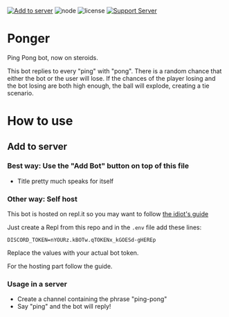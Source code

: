 [![Add to server](https://img.shields.io/badge/Discord-Add%20Bot-blueviolet)](https://discord.com/api/oauth2/authorize?client_id=802479277324238859&permissions=1610088272&scope=bot) ![node](https://img.shields.io/node/v/support) ![license](https://img.shields.io/github/license/miao704g/Ponger)
[![Support Server](https://img.shields.io/badge/Discord-Support%20Server-blueviolet)](https://discord.com/QZs3WP93k4)

# Ponger
Ping Pong bot, now on steroids.

This bot replies to every "ping" with "pong".
There is a random chance that either the bot or the user will lose.
If the chances of the player losing and the bot losing are both high enough, the ball will explode, creating a tie scenario.

# How to use

## Add to server

### Best way: Use the "Add Bot" button on top of this file

- Title pretty much speaks for itself

### Other way: Self host

This bot is hosted on repl.it so you may want to follow [the idiot's guide](https://anidiots.guide/hosting/repl)

Just create a Repl from this repo and in the `.env` file add these lines:

```
DISCORD_TOKEN=nYOURz.kBOTw.qTOKENx_kGOESd-gHEREp
```

Replace the values with your actual bot token.

For the hosting part follow the guide.

### Usage in a server

- Create a channel containing the phrase "ping-pong"
- Say "ping" and the bot will reply!
